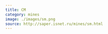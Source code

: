 ```yaml
---
title: СМ
category: mines
image: ./images/sm.png
source: http://saper.isnet.ru/mines/sm.html
---
```


